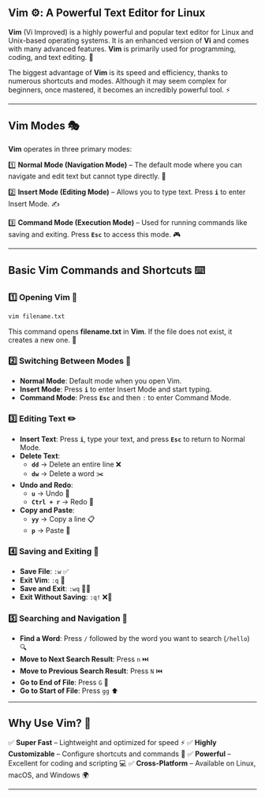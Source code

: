 ## **Vim ⚙️: A Powerful Text Editor for Linux**

**Vim** (Vi Improved) is a highly powerful and popular text editor for Linux and Unix-based operating systems. It is an enhanced version of **Vi** and comes with many advanced features. **Vim** is primarily used for programming, coding, and text editing. 🚀

The biggest advantage of **Vim** is its speed and efficiency, thanks to numerous shortcuts and modes. Although it may seem complex for beginners, once mastered, it becomes an incredibly powerful tool. ⚡

---

## **Vim Modes 🎭**

**Vim** operates in three primary modes:

1️⃣ **Normal Mode (Navigation Mode)** – The default mode where you can navigate and edit text but cannot type directly. 🧭

2️⃣ **Insert Mode (Editing Mode)** – Allows you to type text. Press **`i`** to enter Insert Mode. ✍️

3️⃣ **Command Mode (Execution Mode)** – Used for running commands like saving and exiting. Press **`Esc`** to access this mode. 🎮

---

## **Basic Vim Commands and Shortcuts ⌨️**

### **1️⃣ Opening Vim 🏁**
```bash
vim filename.txt
```
This command opens **filename.txt** in **Vim**. If the file does not exist, it creates a new one. 📄

### **2️⃣ Switching Between Modes 🔄**
- **Normal Mode**: Default mode when you open Vim.
- **Insert Mode**: Press **`i`** to enter Insert Mode and start typing.
- **Command Mode**: Press **`Esc`** and then `:` to enter Command Mode.

### **3️⃣ Editing Text ✏️**
- **Insert Text**: Press **`i`**, type your text, and press **`Esc`** to return to Normal Mode.
- **Delete Text**:
  - **`dd`** → Delete an entire line ❌
  - **`dw`** → Delete a word ✂️
- **Undo and Redo**:
  - **`u`** → Undo 🔄
  - **`Ctrl + r`** → Redo 🔁
- **Copy and Paste**:
  - **`yy`** → Copy a line 📋
  - **`p`** → Paste 📝

### **4️⃣ Saving and Exiting 💾**
- **Save File**: `:w` ✅
- **Exit Vim**: `:q` 🚪
- **Save and Exit**: `:wq` 💾🚀
- **Exit Without Saving**: `:q!` ❌💨

### **5️⃣ Searching and Navigation 🔎**
- **Find a Word**: Press `/` followed by the word you want to search (`/hello`) 🔍
- **Move to Next Search Result**: Press `n` ⏭️
- **Move to Previous Search Result**: Press `N` ⏮️
- **Go to End of File**: Press `G` 📜
- **Go to Start of File**: Press `gg` ⬆️

---

## **Why Use Vim? 🤔**
✅ **Super Fast** – Lightweight and optimized for speed ⚡
✅ **Highly Customizable** – Configure shortcuts and commands 🎨
✅ **Powerful** – Excellent for coding and scripting 💻
✅ **Cross-Platform** – Available on Linux, macOS, and Windows 🌍

---

